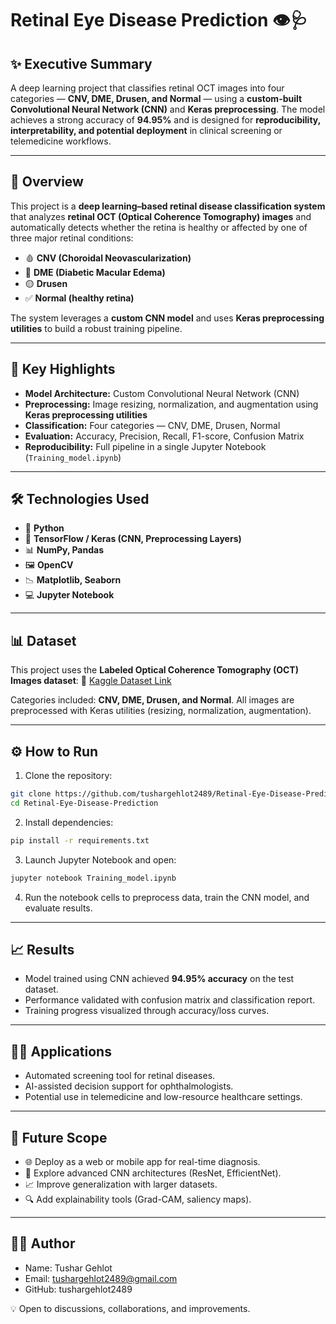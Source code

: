 # Retinal Eye Disease Prediction 👁️🩺

## ✨ Executive Summary

A deep learning project that classifies retinal OCT images into four categories — **CNV, DME, Drusen, and Normal** — using a **custom-built Convolutional Neural Network (CNN)** and **Keras preprocessing**.
The model achieves a strong accuracy of **94.95%** and is designed for **reproducibility, interpretability, and potential deployment** in clinical screening or telemedicine workflows.

---

## 📌 Overview

This project is a **deep learning–based retinal disease classification system** that analyzes **retinal OCT (Optical Coherence Tomography) images** and automatically detects whether the retina is healthy or affected by one of three major retinal conditions:

* 🩸 **CNV (Choroidal Neovascularization)**
* 💉 **DME (Diabetic Macular Edema)**
* 🟡 **Drusen**
* ✅ **Normal (healthy retina)**

The system leverages a **custom CNN model** and uses **Keras preprocessing utilities** to build a robust training pipeline.

---

## 🚀 Key Highlights

* **Model Architecture:** Custom Convolutional Neural Network (CNN)
* **Preprocessing:** Image resizing, normalization, and augmentation using **Keras preprocessing utilities**
* **Classification:** Four categories — CNV, DME, Drusen, Normal
* **Evaluation:** Accuracy, Precision, Recall, F1-score, Confusion Matrix
* **Reproducibility:** Full pipeline in a single Jupyter Notebook (`Training_model.ipynb`)

---

## 🛠️ Technologies Used

* 🐍 **Python**
* 🤖 **TensorFlow / Keras (CNN, Preprocessing Layers)**
* 📊 **NumPy, Pandas**
* 🖼️ **OpenCV**
* 📉 **Matplotlib, Seaborn**
* 💻 **Jupyter Notebook**

---

## 📊 Dataset

This project uses the **Labeled Optical Coherence Tomography (OCT) Images dataset**:
🔗 [Kaggle Dataset Link](https://www.kaggle.com/datasets/anirudhcv/labeled-optical-coherence-tomography-oct)

Categories included: **CNV, DME, Drusen, and Normal**.
All images are preprocessed with Keras utilities (resizing, normalization, augmentation).

---

## ⚙️ How to Run

1. Clone the repository:

```bash
git clone https://github.com/tushargehlot2489/Retinal-Eye-Disease-Prediction.git
cd Retinal-Eye-Disease-Prediction
```

2. Install dependencies:

```bash
pip install -r requirements.txt
```

3. Launch Jupyter Notebook and open:

```bash
jupyter notebook Training_model.ipynb
```

4. Run the notebook cells to preprocess data, train the CNN model, and evaluate results.

---

## 📈 Results

* Model trained using CNN achieved **94.95% accuracy** on the test dataset.
* Performance validated with confusion matrix and classification report.
* Training progress visualized through accuracy/loss curves.

---

## 🧑‍⚕️ Applications

* Automated screening tool for retinal diseases.
* AI-assisted decision support for ophthalmologists.
* Potential use in telemedicine and low-resource healthcare settings.

---

## 🔮 Future Scope

* 🌐 Deploy as a web or mobile app for real-time diagnosis.
* 🔄 Explore advanced CNN architectures (ResNet, EfficientNet).
* 📈 Improve generalization with larger datasets.
* 🔍 Add explainability tools (Grad-CAM, saliency maps).

---

## 👨‍💻 Author

* Name: Tushar Gehlot
* Email: [tushargehlot2489@gmail.com](mailto:tushargehlot2489@gmail.com)
* GitHub: tushargehlot2489

💡 Open to discussions, collaborations, and improvements.
